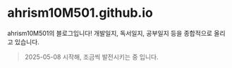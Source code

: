 # ahrism10M501.github.io

ahrism10M501의 블로그입니다!
개발일지, 독서일지, 공부일지 등을 종합적으로 올리고 있습니다.
> 2025-05-08 시작해, 조금씩 발전시키는 중 입니다.
